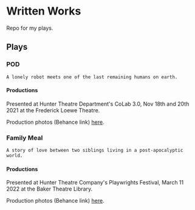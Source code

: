 # Written Works
Repo for my plays.

## Plays

### POD

```
A lonely robot meets one of the last remaining humans on earth.
```
#### Productions
Presented at Hunter Theatre Department's CoLab 3.0, Nov 18th and 20th 2021 at the Frederick Loewe Theatre.

Production photos (Behance link) [here](https://www.behance.net/gallery/131689083/POD-Georgina-Woo-%282021%29).

### Family Meal

```
A story of love between two siblings living in a post-apocalyptic world.
```
#### Productions
Presented at Hunter Theatre Company's Playwrights Festival, March 11 2022 at the Baker Theatre Library.

Production photos (Behance link) [here](https://www.behance.net/gallery/139304509/Family-Meal-HTC-Playwrights-Fest-%282022%29).
